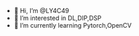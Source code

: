 - 👋 Hi, I’m @LY4C49
- 👀 I’m interested in DL,DIP,DSP
- 🌱 I’m currently learning Pytorch,OpenCV

<!---
LY4C49/LY4C49 is a ✨ special ✨ repository because its `README.md` (this file) appears on your GitHub profile.
You can click the Preview link to take a look at your changes.
--->
